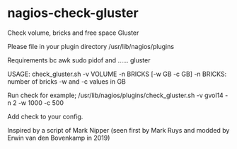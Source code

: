 # nagios-check-gluster
Check volume, bricks and free space Gluster

Please file in your plugin directory /usr/lib/nagios/plugins

Requirements bc awk sudo pidof and ...... gluster

USAGE: 
  check_gluster.sh -v VOLUME -n BRICKS [-w GB -c GB]
     -n BRICKS: number of bricks
     -w and -c values in GB

Run check for example; /usr/lib/nagios/plugins/check_gluster.sh -v gvol14 -n 2 -w 1000 -c 500

Add check to your config.

Inspired by a script of Mark Nipper (seen first by Mark Ruys and modded by Erwin van den Bovenkamp in 2019)
